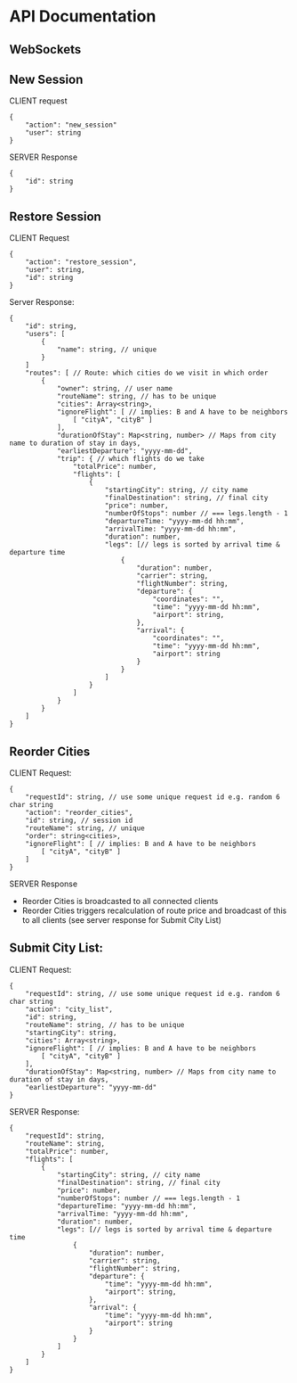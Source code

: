 # API Documentation

## WebSockets


## New Session

CLIENT request
```
{
	"action": "new_session"
	"user": string
}
```

SERVER Response
```
{
	"id": string
}
```

	
## Restore Session
CLIENT Request
```
{
	"action": "restore_session",
	"user": string,
	"id": string
}
```

Server Response:
```
{
	"id": string,
	"users": [
		{
			"name": string, // unique
		}
	]
	"routes": [ // Route: which cities do we visit in which order
		{
			"owner": string, // user name
			"routeName": string, // has to be unique
			"cities": Array<string>,
			"ignoreFlight": [ // implies: B and A have to be neighbors 
				[ "cityA", "cityB" ]	
			],
			"durationOfStay": Map<string, number> // Maps from city name to duration of stay in days,
			"earliestDeparture": "yyyy-mm-dd",
			"trip": { // which flights do we take
				"totalPrice": number,
				"flights": [
					{
						"startingCity": string, // city name
						"finalDestination": string, // final city
						"price": number,
						"numberOfStops": number // === legs.length - 1
						"departureTime: "yyyy-mm-dd hh:mm",
						"arrivalTime: "yyyy-mm-dd hh:mm",
						"duration": number,
						"legs": [// legs is sorted by arrival time & departure time
							{
								"duration": number,
								"carrier": string,
								"flightNumber": string,
								"departure": {
									"coordinates": "",
									"time": "yyyy-mm-dd hh:mm",
									"airport": string,
								},
								"arrival": {
									"coordinates": "",
									"time": "yyyy-mm-dd hh:mm",
									"airport": string
								}
							}
						]
					}
				]	
			}
		}		
	]
}
```

## Reorder Cities
CLIENT Request: 
```
{
	"requestId": string, // use some unique request id e.g. random 6 char string
	"action": "reorder_cities",
	"id": string, // session id
	"routeName": string, // unique
	"order": string<cities>,
	"ignoreFlight": [ // implies: B and A have to be neighbors 
		[ "cityA", "cityB" ]	
	]
}
```
SERVER Response

- Reorder Cities is broadcasted to all connected clients
- Reorder Cities triggers recalculation of route price and broadcast of this to all clients (see server response for Submit City List)


## Submit City List:
CLIENT Request:
```
{
	"requestId": string, // use some unique request id e.g. random 6 char string
	"action": "city_list",
	"id": string,
	"routeName": string, // has to be unique
	"startingCity": string,
	"cities": Array<string>,
	"ignoreFlight": [ // implies: B and A have to be neighbors 
		[ "cityA", "cityB" ]	
	],
	"durationOfStay": Map<string, number> // Maps from city name to duration of stay in days,
	"earliestDeparture": "yyyy-mm-dd"
}
```

SERVER Response:
```
{
	"requestId": string,
	"routeName": string,
	"totalPrice": number,
	"flights": [
		{
			"startingCity": string, // city name
			"finalDestination": string, // final city
			"price": number,
			"numberOfStops": number // === legs.length - 1
			"departureTime: "yyyy-mm-dd hh:mm",
			"arrivalTime: "yyyy-mm-dd hh:mm",
			"duration": number,
			"legs": [// legs is sorted by arrival time & departure time
				{
					"duration": number,
					"carrier": string,
					"flightNumber": string,
					"departure": {
						"time": "yyyy-mm-dd hh:mm",
						"airport": string,
					},
					"arrival": {
						"time": "yyyy-mm-dd hh:mm",
						"airport": string
					}
				}
			]
		}
	]	
}
```
